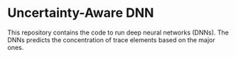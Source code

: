 # Uncertainty-Aware DNN

This repository contains the code to run deep neural networks (DNNs). The DNNs predicts the concentration of trace elements based on the major ones.
